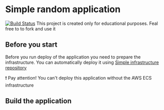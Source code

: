 # Simple random application
[![Build Status](https://travis-ci.org/99stealth/simple_random_app.svg?branch=master)](https://travis-ci.org/99stealth/simple_random_app)
This project is created only for educational purposes. Feal free to to fork and use it

## Before you start
Before you run deploy of the application you need to prepare the infrastructure. You can automatically deploy it using [Simple infrastructure repository](https://github.com/99stealth/simple-infrastructure "Simple Infrastructure")

:exclamation: Pay attention! You can't deploy this application without the AWS ECS infrastructure

## Build the application
